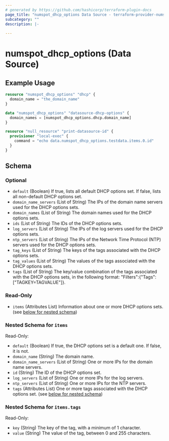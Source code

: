 ```yaml
---
# generated by https://github.com/hashicorp/terraform-plugin-docs
page_title: "numspot_dhcp_options Data Source - terraform-provider-numspot"
subcategory: ""
description: |-
  
---
```


# numspot_dhcp_options (Data Source)



## Example Usage

```terraform
resource "numspot_dhcp_options" "dhcp" {
  domain_name = "the_domain_name"
}

data "numspot_dhcp_options" "datasource-dhcp-options" {
  domain_names = [numspot_dhcp_options.dhcp.domain_name]
}

resource "null_resource" "print-datasource-id" {
  provisioner "local-exec" {
    command = "echo data.numspot_dhcp_options.testdata.items.0.id"
  }
}
```

<!-- schema generated by tfplugindocs -->
## Schema

### Optional

- `default` (Boolean) If true, lists all default DHCP options set. If false, lists all non-default DHCP options set.
- `domain_name_servers` (List of String) The IPs of the domain name servers used for the DHCP options sets.
- `domain_names` (List of String) The domain names used for the DHCP options sets.
- `ids` (List of String) The IDs of the DHCP options sets.
- `log_servers` (List of String) The IPs of the log servers used for the DHCP options sets.
- `ntp_servers` (List of String) The IPs of the Network Time Protocol (NTP) servers used for the DHCP options sets.
- `tag_keys` (List of String) The keys of the tags associated with the DHCP options sets.
- `tag_values` (List of String) The values of the tags associated with the DHCP options sets.
- `tags` (List of String) The key/value combination of the tags associated with the DHCP options sets, in the following format: &quot;Filters&quot;:{&quot;Tags&quot;:[&quot;TAGKEY=TAGVALUE&quot;]}.

### Read-Only

- `items` (Attributes List) Information about one or more DHCP options sets. (see [below for nested schema](#nestedatt--items))

<a id="nestedatt--items"></a>
### Nested Schema for `items`

Read-Only:

- `default` (Boolean) If true, the DHCP options set is a default one. If false, it is not.
- `domain_name` (String) The domain name.
- `domain_name_servers` (List of String) One or more IPs for the domain name servers.
- `id` (String) The ID of the DHCP options set.
- `log_servers` (List of String) One or more IPs for the log servers.
- `ntp_servers` (List of String) One or more IPs for the NTP servers.
- `tags` (Attributes List) One or more tags associated with the DHCP options set. (see [below for nested schema](#nestedatt--items--tags))

<a id="nestedatt--items--tags"></a>
### Nested Schema for `items.tags`

Read-Only:

- `key` (String) The key of the tag, with a minimum of 1 character.
- `value` (String) The value of the tag, between 0 and 255 characters.

